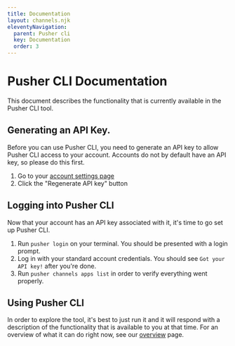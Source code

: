 ```yaml
---
title: Documentation
layout: channels.njk
eleventyNavigation:
  parent: Pusher cli
  key: Documentation
  order: 3
---
```


# Pusher CLI Documentation

This document describes the functionality that is currently available in the Pusher CLI tool.

## Generating an API Key.

Before you can use Pusher CLI, you need to generate an API key to allow Pusher CLI access to your account. Accounts do not by default have an API key, so please do this first.

1. Go to your [account settings page](https://dashboard.pusher.com/accounts/api_key)
2. Click the "Regenerate API key" button

## Logging into Pusher CLI

Now that your account has an API key associated with it, it's time to go set up Pusher CLI.

1. Run `pusher login` on your terminal. You should be presented with a login prompt.
2. Log in with your standard account credentials. You should see `Got your API key!` after you're done.
3. Run `pusher channels apps list` in order to verify everything went properly.

## Using Pusher CLI

In order to explore the tool, it's best to just run it and it will respond with a description of the functionality that is available to you at that time. For an overview of what it can do right now, see our [overview](/docs/channels/pusher_cli/overview) page.
